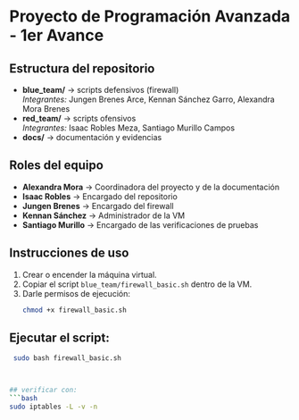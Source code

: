 # Proyecto de Programación Avanzada - 1er Avance

## Estructura del repositorio
- **blue_team/** → scripts defensivos (firewall)  
  *Integrantes:* Jungen Brenes Arce, Kennan Sánchez Garro, Alexandra Mora Brenes  
- **red_team/** → scripts ofensivos  
  *Integrantes:* Isaac Robles Meza, Santiago Murillo Campos  
- **docs/** → documentación y evidencias  

## Roles del equipo
- **Alexandra Mora** → Coordinadora del proyecto y de la documentación  
- **Isaac Robles** → Encargado del repositorio  
- **Jungen Brenes** → Encargado del firewall  
- **Kennan Sánchez** → Administrador de la VM  
- **Santiago Murillo** → Encargado de las verificaciones de pruebas  

## Instrucciones de uso
1. Crear o encender la máquina virtual.  
2. Copiar el script `blue_team/firewall_basic.sh` dentro de la VM.  
3. Darle permisos de ejecución:
   ```bash
   chmod +x firewall_basic.sh

## Ejecutar el script:
  ```bash
   sudo bash firewall_basic.sh



## verificar con: 
```bash
  sudo iptables -L -v -n




